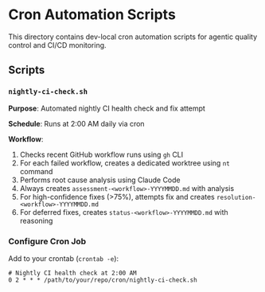 # Cron Automation Scripts

This directory contains dev-local cron automation scripts for agentic quality control and CI/CD monitoring.

## Scripts

### `nightly-ci-check.sh`

**Purpose**: Automated nightly CI health check and fix attempt

**Schedule**: Runs at 2:00 AM daily via cron

**Workflow**:
1. Checks recent GitHub workflow runs using `gh` CLI
2. For each failed workflow, creates a dedicated worktree using `nt` command
3. Performs root cause analysis using Claude Code
4. Always creates `assessment-<workflow>-YYYYMMDD.md` with analysis
5. For high-confidence fixes (>75%), attempts fix and creates `resolution-<workflow>-YYYYMMDD.md`
6. For deferred fixes, creates `status-<workflow>-YYYYMMDD.md` with reasoning

### Configure Cron Job

Add to your crontab (`crontab -e`):

```cron
# Nightly CI health check at 2:00 AM
0 2 * * * /path/to/your/repo/cron/nightly-ci-check.sh
```
